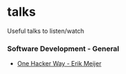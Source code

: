 # talks
Useful talks to listen/watch

### Software Development - General
- [One Hacker Way - Erik Meijer](https://vimeo.com/110554082)

